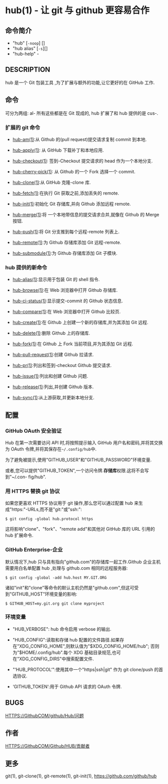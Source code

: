 # hub(1) - 让 git 与 github 更容易合作

## 命令简介

- "hub" [`-noop`] <COMMAND> [<OPTIONS>]
- "hub alias" [`-s`][<shell>]
- "hub-help" - <COMMAND>

## DESCRIPTION

hub 是一个 Git 包装工具 ,为了扩展与额外的功能,让它更好的在 GitHub 工作.

## 命令

可分为两组: al- 所有这些都是在 Git 现成的, hub 扩展了和 hub 提供的是 cus-.

### 扩展的 git 命令

- [hub-am(1)](./hub-am.1.zh.md):从 Github 的(pull request)提交请求复制 commit 到本地.

- [hub-apply(1)](./hub-apply.1.zh.md): 从 GitHub 下载补丁和本地应用.

- [hub-checkout(1)](./hub-checkout.1.zh.md): 签到-Checkout 提交请求的 head 作为一个本地分支.

- [hub-cherry-pick(1)](./hub-cherry-pick.1.zh.md): 从 Github 的一个 Fork 选择一个 commit.

- [hub-clone(1)](./hub-clone.1.zh.md):从 GitHub 克隆-clone 库.

- [hub-fetch(1)](./hub-fetch.1.zh.md):在执行 Git 获取之前,添加丢失的 remote.

- [hub-init(1)](./hub-init.1.zh.md):初始化 Git 存储库,并向 Github 添加远程 remote.

- [hub-merge(1)](./hub-merge.1.zh.md):将 一个本地带信息的提交请求合并,就像在 Github 的 Merge 按钮.

- [hub-push(1)](./hub-push.1.zh.md):将 Git 分支推到每个远程-remote 列表上.

- [hub-remote(1)](./hub-remote.1.zh.md):为 Github 存储库添加 Git 远程-remote.

- [hub-submodule(1)](./hub-submodule.1.zh.md):为 Github 存储库添加 Git 子模块.

### hub 提供的新命令

- [hub-alias(1)](./hub-alias.1.zh.md):显示用于包装 Git 的 shell 指令.

- [hub-browse(1)](./hub-browse.1.zh.md):在 Web 浏览器中打开 Github 存储库.

- [hub-ci-status(1)](./hub-ci-status.1.zh.md):显示提交-commit 的 Github 状态信息.

- [hub-compare(1)](./hub-compare.1.zh.md):在 Web 浏览器中打开 Github 比较页.

- [hub-create(1)](./hub-create.1.zh.md):在 Github 上创建一个新的存储库,并为其添加 Git 远程.

- [hub-delete(1)](./hub-delete.1.zh.md):删除 Github 上的存储库.

- [hub-fork(1)](./hub-fork.1.zh.md):在 Github 上 Fork 当前项目,并为其添加 Git 远程.

- [hub-pull-request(1)](./hub-pull-request.1.zh.md):创建 Github 拉请求.

- [hub-pr(1)](./hub-pr.1.zh.md):列出和签到-checkout Github 提交请求.

- [hub-issue(1)](./hub-issue.1.zh.md):列出和创建 Github 问题.

- [hub-release(1)](./hub-release.1.zh.md):列出,并创建 Github 版本.

- [hub-sync(1)](./hub-sync.1.zh.md):从上游获取,并更新本地分支.

## 配置

### GitHub OAuth 安全验证

Hub 在第一次需要访问 API 时,将按照提示输入 GitHub 用户名和密码,并将其交换为 OAuth 令牌,并将其保存在`~/.config/hub`中.

为了避免被提示,使用"GITHUB_USER"和"GITHUB_PASSWORD"环境变量.

或者,您可以提供"GITHUB_TOKEN",一个访问令牌.**存储库**权限.这将不会写到"~/.con-
fig/hub".

### 用 HTTPS 替换 git 协议

如果您更喜欢 HTTPS 协议用于 git 操作,那么您可以通过配置 hub 来生成"https\:"-URLs,而不是"git:"或"ssh:":

```
$ git config -global hub.protocol https
```

这将影响"clone"、"fork"、"remote add"和其他对 GitHub 库的 URL 引用的 hub 扩展命令.

### GitHub Enterprise-企业

默认情况下,hub 只与具有指向"github.com"的存储库一起工作.Github 企业主机需要用白名单配置 hub ,处理与 github.com 相同的远程服务器:

```
$ git config -global -add hub.host MY.GIT.ORG
```

诸如"init"和"clone"等命令的默认主机仍然是"github.com",但这可受到"GITHUB_HOST"环境变量的影响:

```
$ GITHUB_HOST=my.git.org git clone myproject
```

### 环境变量

- "HUB_VERBOSE": hub 命令启用 verbose 的输出.

- "HUB_CONFIG":读取和存储 hub 配置的文件路径.如果存在"XDG_CONFIG_HOME",则默认值为"$XDG_CONFIG_HOME/hub"; 否则为"$HOME/.config/hub".每个 XDG 基础目录规范,也可在"XDG_CONFIG_DIRS"中搜索配置文件.

- "‘HUB_PROTOCOL‘":使用其中一个"https|ssh|git" 作为 git clone/push 的首选协议.

- ‘GITHUB_TOKEN‘:用于 Github API 请求的 OAuth 令牌.

## BUGS

[HTTPS://GithubCOM/github/Hub/问题](https://github.com/github/hub/issues)

## 作者

[HTTPS://GithubCOM/Github/HUB/贡献者](https://github.com/github/hub/contributors)

## 更多

git(1), git-clone(1), git-remote(1), git-init(1),
https://github.com/github/hub
